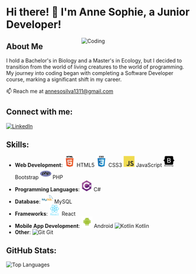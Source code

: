 <!-- Add a header with your name and a brief introduction -->
# Hi there! 👋 I'm Anne Sophie, a Junior Developer!

<img align="right" alt="Coding" width="300" src="https://media.tenor.com/PP9v7VIs6R4AAAAd/scaler-create-impact.gif">

## About Me
I hold a Bachelor's in Biology and a Master's in Ecology, but I decided to transition from the world of living creatures to the world of programming.
My journey into coding began with completing a Software Developer course, marking a significant shift in my career.

📫 Reach me at [annesosilva1311@gmail.com](mailto:annesosilva1311@gmail.com)

<!-- Add badges and social media links -->
## Connect with me:
[![LinkedIn](https://img.shields.io/badge/LinkedIn-Anne%20Sophie%20Silva-blue?style=flat-square&logo=linkedin)](https://linkedin.com/in/annesophie-silva)

<!-- Showcase your skills with logos -->
## Skills:
- **Web Development**: 
  <img src="https://raw.githubusercontent.com/devicons/devicon/master/icons/html5/html5-original-wordmark.svg" alt="HTML5" width="30" height="30"/> HTML5
  <img src="https://raw.githubusercontent.com/devicons/devicon/master/icons/css3/css3-original-wordmark.svg" alt="CSS3" width="30" height="30"/> CSS3
  <img src="https://raw.githubusercontent.com/devicons/devicon/master/icons/javascript/javascript-original.svg" alt="JavaScript" width="30" height="30"/> JavaScript
  <img src="https://raw.githubusercontent.com/devicons/devicon/master/icons/bootstrap/bootstrap-plain-wordmark.svg" alt="Bootstrap" width="30" height="30"/> Bootstrap
  <img src="https://raw.githubusercontent.com/devicons/devicon/master/icons/php/php-original.svg" alt="PHP" width="30" height="30"/> PHP
- **Programming Languages**: 
  <img src="https://raw.githubusercontent.com/devicons/devicon/master/icons/csharp/csharp-original.svg" alt="C#" width="30" height="30"/> C#
- **Database**: 
  <img src="https://raw.githubusercontent.com/devicons/devicon/master/icons/mysql/mysql-original-wordmark.svg" alt="MySQL" width="30" height="30"/> MySQL
- **Frameworks**: 
  <img src="https://raw.githubusercontent.com/devicons/devicon/master/icons/react/react-original-wordmark.svg" alt="React" width="30" height="30"/> React
- **Mobile App Development**: 
  <img src="https://raw.githubusercontent.com/devicons/devicon/master/icons/android/android-original-wordmark.svg" alt="Android" width="30" height="30"/> Android
  <img src="https://www.vectorlogo.zone/logos/kotlinlang/kotlinlang-icon.svg" alt="Kotlin" width="30" height="30"/> Kotlin
- **Other**: 
  <img src="https://www.vectorlogo.zone/logos/git-scm/git-scm-icon.svg" alt="Git" width="30" height="30"/> Git

<!-- Add GitHub Stats -->
## GitHub Stats:
![Top Languages](https://github-readme-stats.vercel.app/api/top-langs?username=annesophie-silva&show_icons=true&locale=en&layout=compact)
